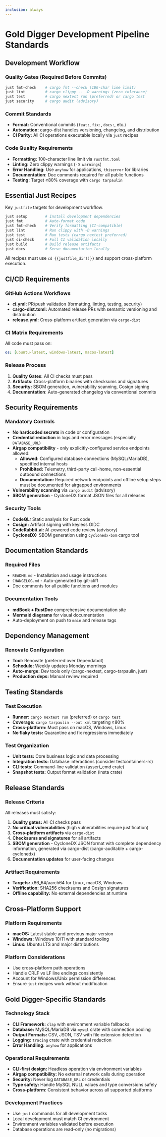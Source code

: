 ```yaml
---
inclusion: always
---
```


# Gold Digger Development Pipeline Standards

## Development Workflow

### Quality Gates (Required Before Commits)

```bash
just fmt-check    # cargo fmt --check (100-char line limit)
just lint         # cargo clippy -- -D warnings (zero tolerance)
just test         # cargo nextest run (preferred) or cargo test
just security     # cargo audit (advisory)
```

### Commit Standards

- **Format:** Conventional commits (`feat:`, `fix:`, `docs:`, etc.)
- **Automation:** cargo-dist handles versioning, changelog, and distribution
- **CI Parity:** All CI operations executable locally via `just` recipes

### Code Quality Requirements

- **Formatting:** 100-character line limit via `rustfmt.toml`
- **Linting:** Zero clippy warnings (`-D warnings`)
- **Error Handling:** Use `anyhow` for applications, `thiserror` for libraries
- **Documentation:** Doc comments required for all public functions
- **Testing:** Target ≥80% coverage with `cargo tarpaulin`

## Essential Just Recipes

Key `justfile` targets for development workflow:

```bash
just setup        # Install development dependencies
just fmt          # Auto-format code
just fmt-check    # Verify formatting (CI-compatible)
just lint         # Run clippy with -D warnings
just test         # Run tests (cargo nextest preferred)
just ci-check     # Full CI validation locally
just build        # Build release artifacts
just docs         # Serve documentation locally
```

All recipes must use `cd {{justfile_dir()}}` and support cross-platform execution.

## CI/CD Requirements

### GitHub Actions Workflows

- **ci.yml:** PR/push validation (formatting, linting, testing, security)
- **cargo-dist.toml:** Automated release PRs with semantic versioning and distribution
- **release.yml:** Cross-platform artifact generation via `cargo-dist`

### CI Matrix Requirements

All code must pass on:

```yaml
os: [ubuntu-latest, windows-latest, macos-latest]
```

### Release Process

1. **Quality Gates:** All CI checks must pass
2. **Artifacts:** Cross-platform binaries with checksums and signatures
3. **Security:** SBOM generation, vulnerability scanning, Cosign signing
4. **Documentation:** Auto-generated changelog via conventional commits

## Security Requirements

### Mandatory Controls

- **No hardcoded secrets** in code or configuration
- **Credential redaction** in logs and error messages (especially `DATABASE_URL`)
- **Airgap compatibility** - only explicitly-configured service endpoints allowed:
  - **Allowed:** Configured database connections (MySQL/MariaDB), specified internal hosts
  - **Prohibited:** Telemetry, third-party call-home, non-essential outbound connections
  - **Documentation:** Required network endpoints and offline setup steps must be documented for airgapped environments
- **Vulnerability scanning** via `cargo audit` (advisory)
- **SBOM generation** - CycloneDX format JSON files for all releases

### Security Tools

- **CodeQL:** Static analysis for Rust code
- **Cosign:** Artifact signing with keyless OIDC
- **CodeRabbit.ai:** AI-powered code review (advisory)
- **CycloneDX:** SBOM generation using `cyclonedx-bom` cargo tool

## Documentation Standards

### Required Files

- `README.md` - Installation and usage instructions
- `CHANGELOG.md` - Auto-generated by git-cliff
- Doc comments for all public functions and modules

### Documentation Tools

- **mdBook + RustDoc** comprehensive documentation site
- **Mermaid diagrams** for visual documentation
- Auto-deployment on push to `main` and release tags

## Dependency Management

### Renovate Configuration

- **Tool:** Renovate (preferred over Dependabot)
- **Schedule:** Weekly updates Monday mornings
- **Auto-merge:** Dev tools only (cargo-nextest, cargo-tarpaulin, just)
- **Production deps:** Manual review required

## Testing Standards

### Test Execution

- **Runner:** `cargo nextest run` (preferred) or `cargo test`
- **Coverage:** `cargo tarpaulin --out xml` targeting ≥80%
- **Cross-platform:** Must pass on macOS, Windows, Linux
- **No flaky tests:** Quarantine and fix regressions immediately

### Test Organization

- **Unit tests:** Core business logic and data processing
- **Integration tests:** Database interactions (consider testcontainers-rs)
- **CLI tests:** Command-line validation (assert_cmd crate)
- **Snapshot tests:** Output format validation (insta crate)

## Release Standards

### Release Criteria

All releases must satisfy:

1. **Quality gates:** All CI checks pass
2. **No critical vulnerabilities** (high vulnerabilities require justification)
3. **Cross-platform artifacts** via `cargo-dist`
4. **Checksums and signatures** for all artifacts
5. **SBOM generation** - CycloneDX JSON format with complete dependency information, generated via cargo-dist (cargo-auditable + cargo-cyclonedx)
6. **Documentation updates** for user-facing changes

### Artifact Requirements

- **Targets:** x86_64/aarch64 for Linux, macOS, Windows
- **Verification:** SHA256 checksums and Cosign signatures
- **Offline capability:** No external dependencies at runtime

## Cross-Platform Support

### Platform Requirements

- **macOS:** Latest stable and previous major version
- **Windows:** Windows 10/11 with standard tooling
- **Linux:** Ubuntu LTS and major distributions

### Platform Considerations

- Use cross-platform path operations
- Handle CRLF vs LF line endings consistently
- Account for Windows/Unix permission differences
- Ensure `just` recipes work without modification

## Gold Digger-Specific Standards

### Technology Stack

- **CLI Framework:** `clap` with environment variable fallbacks
- **Database:** MySQL/MariaDB via `mysql` crate with connection pooling
- **Output Formats:** CSV, JSON, TSV with file extension detection
- **Logging:** `tracing` crate with credential redaction
- **Error Handling:** `anyhow` for applications

### Operational Requirements

- **CLI-first design:** Headless operation via environment variables
- **Airgap compatibility:** No external network calls during operation
- **Security:** Never log `DATABASE_URL` or credentials
- **Type safety:** Handle MySQL NULL values and type conversions safely
- **Cross-platform:** Consistent behavior across all supported platforms

### Development Practices

- Use `just` commands for all development tasks
- Local development must match CI environment
- Environment variables validated before execution
- Database operations are read-only (no migrations)

